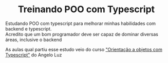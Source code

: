 <h1 align="center">Treinando POO com Typescript</h1>
<p>Estudando POO com typescript para melhorar minhas habilidades com backend e typescript.</br>Acredito que um bom programador deve ser capaz de dominar diversas áreas, inclusive o backend</p>
<p>As aulas qual partiu esse estudo veio do curso <a href="https://www.youtube.com/watch?v=G5TOitIft8o&list=PLDqnSpzNKDvnh-0RCYbIL5WzGCCFV1Ghm">"Orientação a objetos com Typescript"</a> do Angelo Luz</p>
